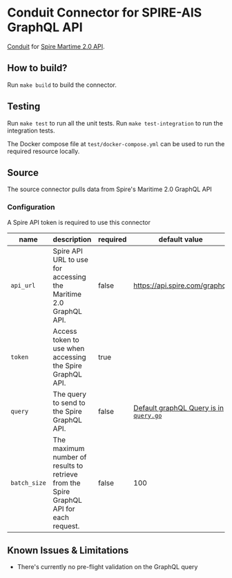 # Conduit Connector for SPIRE-AIS GraphQL API
[Conduit](https://conduit.io) for [Spire Martime 2.0 API](https://documentation.spire.com/maritime-2-0/).

## How to build?
Run `make build` to build the connector.

## Testing
Run `make test` to run all the unit tests. Run `make test-integration` to run the integration tests.

The Docker compose file at `test/docker-compose.yml` can be used to run the required resource locally.

## Source
The source connector pulls data from Spire's Maritime 2.0 GraphQL API

### Configuration
A Spire API token is required to use this connector 

| name                  | description                           | required | default value |
|-----------------------|---------------------------------------|----------|---------------|
| `api_url` | Spire API URL to use for accessing the Maritime 2.0 GraphQL API. | false     | https://api.spire.com/graphql          |
| `token` | Access token to use when accessing the Spire GraphQL API. | true     |           |
| `query` | The query to send to the Spire GraphQL API. | false     |     [Default graphQL Query is in `query.go`](query.go)      |
| `batch_size` | The maximum number of results to retrieve from the Spire GraphQL API for each request. | false     |     100      |

## Known Issues & Limitations
* There's currently no pre-flight validation on the GraphQL query